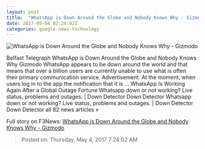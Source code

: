 ```yaml
---
layout: post
title:  "WhatsApp is Down Around the Globe and Nobody Knows Why - Gizmodo"
date: 2017-05-04 02:24:02Z
categories: google-news-technology
---
```


![WhatsApp is Down Around the Globe and Nobody Knows Why - Gizmodo](https://i.kinja-img.com/gawker-media/image/upload/s--vuuFA29G--/c_fill,fl_progressive,g_center,h_450,q_80,w_800/lw5nto13tubp7d8p7nez.jpg)

Belfast Telegraph WhatsApp is Down Around the Globe and Nobody Knows Why Gizmodo WhatsApp appears to be down around the world and that means that over a billion users are currently unable to use what is often their primary communication service. Advertisement. At the moment, when users log in to the app the notification that it is ... WhatsApp Is Working Again After a Global Outage Fortune Whatsapp down or not working? Live status, problems and outages. | Down Detector Down Detector Whatsapp down or not working? Live status, problems and outages. | Down Detector Down Detector all 82 news articles »


Full story on F3News: [WhatsApp is Down Around the Globe and Nobody Knows Why - Gizmodo](http://www.f3nws.com/n/gCGvE)

> Posted on: Thursday, May 4, 2017 7:24:02 AM
